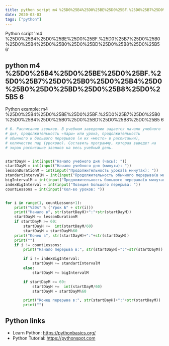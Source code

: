 ```yaml
---
title: python script m4 %25D0%25B4%25D0%25BE%25D0%25BF.%25D0%25B7%25D0%25B0%25D0%25B4%25D0%25B0%25D0%25BD%25D0%25B8%25D0%25B5 6 (snippet)
date: 2020-03-03
tags: ["python"]
---
```

Python script 'm4 %25D0%25B4%25D0%25BE%25D0%25BF.%25D0%25B7%25D0%25B0%25D0%25B4%25D0%25B0%25D0%25BD%25D0%25B8%25D0%25B5 6'


## python m4 %25D0%25B4%25D0%25BE%25D0%25BF.%25D0%25B7%25D0%25B0%25D0%25B4%25D0%25B0%25D0%25BD%25D0%25B8%25D0%25B5 6

Python example: m4 %25D0%25B4%25D0%25BE%25D0%25BF.%25D0%25B7%25D0%25B0%25D0%25B4%25D0%25B0%25D0%25BD%25D0%25B8%25D0%25B5 6

```python
# 6. Расписание звонков. В учебном заведении задается начало учебного
# дня, продолжительность «пары» или урока, продолжительность
# обычного и большого перерывов (и их «место» в расписании),
# количество пар (уроково). Составить программу, которая выведет на
# экран расписание звонков на весь учебный день.


startDayH = int(input("Начало учебного дня (часы): "))
startDayM = int(input("Начало учебного дня (минуты): "))
lessonDurationM = int(input("Продолжительность урока(в минутах): "))
standartIntervalM = int(input("Продолжительность обычного перерыва(в минутах): "))
bigIntervalM = int(input("Продолжительность большого перерыва(в минутах): "))
indexBigInterval = int(input("Позиция большого перерыва: "))
countLessons = int(input("Кол-во уроков: "))


for i in range(1, countLessons+1):
    print("%20s" % ("Урок №" + str(i)))
    print("Начало в", str(startDayH)+":"+str(startDayM))
    startDayM += lessonDurationM
    if startDayM >= 60:
        startDayH +=  int(startDayM/60)
        startDayM = startDayM%60
    print("Конец в", str(startDayH)+":"+str(startDayM))
    print("")
    if i != countLessons:
        print("Начало перерыва в:", str(startDayH)+":"+str(startDayM))

        if i != indexBigInterval:
            startDayM += standartIntervalM
        else:
            startDayM += bigIntervalM

        if startDayM >= 60:
            startDayH +=  int(startDayM/60)
            startDayM = startDayM%60

        print("Конец перерыва в:", str(startDayH)+":"+str(startDayM))
        print("")


```

## Python links

- Learn Python: https://pythonbasics.org/
- Python Tutorial: https://pythonspot.com
